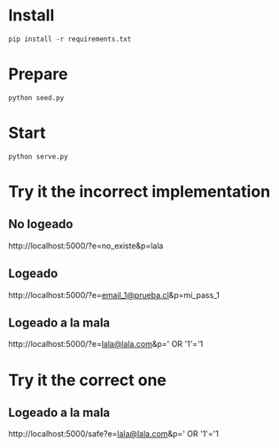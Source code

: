 # Install

    pip install -r requirements.txt

# Prepare

    python seed.py

# Start

    python serve.py

# Try it the incorrect implementation

## No logeado
http://localhost:5000/?e=no_existe&p=lala

## Logeado
http://localhost:5000/?e=email_1@prueba.cl&p=mi_pass_1

## Logeado a la mala
http://localhost:5000/?e=lala@lala.com&p=' OR '1'='1


# Try it the correct one

## Logeado a la mala
http://localhost:5000/safe?e=lala@lala.com&p=' OR '1'='1
